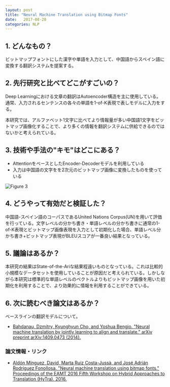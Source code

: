 ```yaml
---
layout: post
title: "Neural Machine Translation using Bitmap Fonts"
date:   2017-08-20
categories: NLP
---
```


## 1. どんなもの？

ビットマップフォントにした漢字や単語を入力として、中国語からスペイン語に変換する翻訳システムを提案する。

## 2. 先行研究と比べてどこがすごいの？

Deep Learningにおける文章の翻訳はAutoencoder構造を主に使用している。通常、入力されるセンテンスの各々の単語を1-of-K表現で表しモデルに入力をする。

本研究では、アルファベット1文字に比べてより情報量が多い中国語1文字をビットマップ画像化することで、より多くの情報を翻訳システムに供給できるのではないかと考えられている。

## 3. 技術や手法の"キモ"はどこにある？

* AttentionをベースとしたEncoder-Decoderモデルを利用している
* 入力は中国語の文字をを2次元のビットマップ画像に変換したものを使っている

![Figure 3](https://raw.githubusercontent.com/shunk031/paper-survey/master/images/NLP/Neural_Machine_Translation_using_Bitmap_Fonts/figure3.png)

## 4. どうやって有効だと検証した？

中国語-スペイン語のコーパスであるUnited Nations Corpus(UN)を用いて評価を行っている。文字レベルの分かち書き・単語レベルの分かち書きに通常の1-of-K表現とビットマップ画像表現を入力として初期化した場合、単語レベル分かち書き+ビットマップ表現がBLEUスコアが一番良い結果となっている。

## 5. 議論はあるか？

本研究の結果はState-of-the-Ariな結果程遠いものとなっている。これは比較的小規模なデータセットを使用していることが原因だと考えられている。しかしながら本研究は標準的な単語レベルのベクトルよりもビットマップ画像を用いた初期化を利用することで、より効果的に情報を利用することができている。

## 6. 次に読むべき論文はあるか？

ベースラインの翻訳モデルについて。
* [Bahdanau, Dzmitry, Kyunghyun Cho, and Yoshua Bengio. "Neural machine translation by jointly learning to align and translate." arXiv preprint arXiv:1409.0473 (2014).](https://arxiv.org/pdf/1409.0473)

### 論文情報・リンク

* [Aldón Mínguez, David, Marta Ruiz Costa-Jussà, and José Adrián Rodríguez Fonollosa. "Neural machine translation using bitmap fonts." Proceedings of the EAMT 2016 Fifth Workshop on Hybrid Approaches to Translation (HyTra). 2016.](https://upcommons.upc.edu/bitstream/handle/2117/102836/HyTra-5_paper4.pdf)
